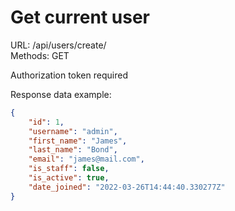 # Get current user

URL: /api/users/create/\
Methods: GET

Authorization token required

Response data example:
```json
{
    "id": 1,
    "username": "admin",
    "first_name": "James",
    "last_name": "Bond",
    "email": "james@mail.com",
    "is_staff": false,
    "is_active": true,
    "date_joined": "2022-03-26T14:44:40.330277Z"
}
```
